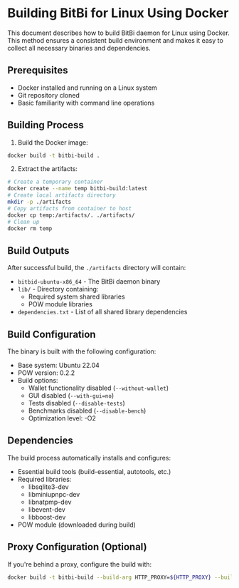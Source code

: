 # Building BitBi for Linux Using Docker

This document describes how to build BitBi daemon for Linux using Docker. This method ensures a consistent build environment and makes it easy to collect all necessary binaries and dependencies.

## Prerequisites

- Docker installed and running on a Linux system
- Git repository cloned
- Basic familiarity with command line operations

## Building Process

1. Build the Docker image:

```bash
docker build -t bitbi-build .
```


2. Extract the artifacts:
```bash
# Create a temporary container
docker create --name temp bitbi-build:latest
# Create local artifacts directory
mkdir -p ./artifacts
# Copy artifacts from container to host
docker cp temp:/artifacts/. ./artifacts/
# Clean up
docker rm temp
```


## Build Outputs

After successful build, the `./artifacts` directory will contain:

- `bitbid-ubuntu-x86_64` - The BitBi daemon binary
- `lib/` - Directory containing:
  - Required system shared libraries
  - POW module libraries
- `dependencies.txt` - List of all shared library dependencies

## Build Configuration

The binary is built with the following configuration:
- Base system: Ubuntu 22.04
- POW version: 0.2.2
- Build options:
  - Wallet functionality disabled (`--without-wallet`)
  - GUI disabled (`--with-gui=no`)
  - Tests disabled (`--disable-tests`)
  - Benchmarks disabled (`--disable-bench`)
  - Optimization level: -O2

## Dependencies

The build process automatically installs and configures:
- Essential build tools (build-essential, autotools, etc.)
- Required libraries:
  - libsqlite3-dev
  - libminiupnpc-dev
  - libnatpmp-dev
  - libevent-dev
  - libboost-dev
- POW module (downloaded during build)

## Proxy Configuration (Optional)

If you're behind a proxy, configure the build with:

```bash
docker build -t bitbi-build --build-arg HTTP_PROXY=${HTTP_PROXY} --build-arg HTTPS_PROXY=${HTTPS_PROXY} --build-arg NO_PROXY=${NO_PROXY} .
```

